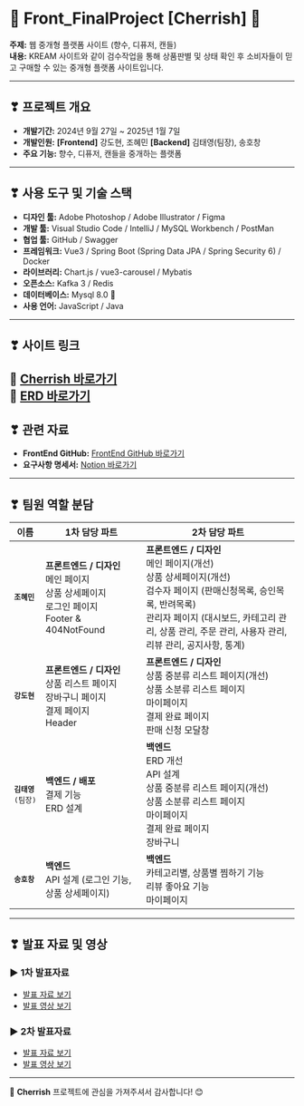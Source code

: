 # 🌸 Front_FinalProject [Cherrish] 🌸  
**주제:** 웹 중개형 플랫폼 사이트 (향수, 디퓨저, 캔들)  
**내용:** KREAM 사이트와 같이 검수작업을 통해 상품판별 및 상태 확인 후 소비자들이 믿고 구매할 수 있는 중개형 플랫폼 사이트입니다.

---

## ❣ 프로젝트 개요  
- **개발기간:** 2024년 9월 27일 ~ 2025년 1월 7일
- **개발인원:** **[Frontend]** 강도현, 조혜민  **[Backend]** 김태영(팀장), 송호창
- **주요 기능:** 향수, 디퓨저, 캔들을 중개하는 플랫폼  

---

## ❣ 사용 도구 및 기술 스택  
- **디자인 툴:** Adobe Photoshop / Adobe Illustrator / Figma  
- **개발 툴:** Visual Studio Code / IntelliJ / MySQL Workbench / PostMan 
- **협업 툴:** GitHub / Swagger 
- **프레임워크:** Vue3 / Spring Boot (Spring Data JPA / Spring Security 6) / Docker
- **라이브러리:** Chart.js / vue3-carousel / Mybatis
- **오픈소스:** Kafka 3 / Redis
- **데이터베이스:** Mysql 8.0 🔼
- **사용 언어:** JavaScript / Java  

---

## ❣ 사이트 링크  
🔗 **[Cherrish 바로가기](http://cherrish.kro.kr/)**  
🔗 **[ERD 바로가기](https://www.erdcloud.com/d/zmWWSeZhqRCtuiLiG)**
---

## ❣ 관련 자료  
- **FrontEnd GitHub:** [FrontEnd GitHub 바로가기](https://github.com/hyemin55/Front_FinalProject)
- **요구사항 명세서:** [Notion 바로가기](https://www.notion.so/CHERISH-Project-10ebfd03f4bf804c9b05d84caf221102?pvs=4)  

---

## ❣ 팀원 역할 분담  

| 이름           | 1차 담당 파트                                                                                  | 2차 담당 파트                                                                                                       |
|--------------- |------------------------------------------------------------------------------------------------|---------------------------------------------------------------------------------------------------------------------|
| <pre>**조혜민**</pre>     | **프론트엔드 / 디자인**<br>메인 페이지<br>상품 상세페이지<br>로그인 페이지<br>Footer & 404NotFound | **프론트엔드 / 디자인**<br>메인 페이지(개선)<br>상품 상세페이지(개선)<br>검수자 페이지 (판매신청목록, 승인목록, 반려목록)<br>관리자 페이지 (대시보드, 카테고리 관리, 상품 관리, 주문 관리, 사용자 관리, 리뷰 관리, 공지사항, 통계) |
| <pre>**강도현**</pre>     | **프론트엔드 / 디자인**<br>상품 리스트 페이지<br>장바구니 페이지<br>결제 페이지<br>Header         | **프론트엔드 / 디자인**<br>상품 중분류 리스트 페이지(개선)<br>상품 소분류 리스트 페이지<br>마이페이지<br>결제 완료 페이지<br>판매 신청 모달창                                           |
| <pre>**김태영**<br>(팀장)</pre>  | **백엔드 / 배포**<br>결제 기능<br>ERD 설계                                               | **백엔드**<br>ERD 개선<br>API 설계<br>상품 중분류 리스트 페이지(개선)<br>상품 소분류 리스트 페이지<br>마이페이지<br>결제 완료 페이지<br>장바구니                                      |
| <pre>**송호창**</pre>    | **백엔드**<br>API 설계 (로그인 기능, 상품 상세페이지)                                           | **백엔드**<br>카테고리별, 상품별 찜하기 기능<br>리뷰 좋아요 기능<br>마이페이지                                                                         |

---

## ❣ 발표 자료 및 영상  

### ▶ 1차 발표자료  
- [발표 자료 보기](https://www.canva.com/design/DAGWKhN2pk4/sgQiUgDdaO78Kbh5pkN6Lg/view?utm_content=DAGWKhN2pk4&utm_campaign=designshare&utm_medium=link2&utm_source=uniquelinks&utlId=hbcbd91603d)  
- [발표 영상 보기](https://youtu.be/k7rBcbQLCiQ?si=ewY_VgG1-tKF6SDQ&t=1145)  

### ▶ 2차 발표자료  
- [발표 자료 보기](https://www.canva.com/design/DAGaw0dEd64/vegp7bVsd1XwsO3x79951A/view?utm_content=DAGaw0dEd64&utm_campaign=designshare&utm_medium=link2&utm_source=uniquelinks&utlId=h80f29c4f9b)  
- [발표 영상 보기](https://www.youtube.com/live/UGGUgkOCIgY?si=uJnmnvTC44r2LteT&t=2439)

---

🌟 **Cherrish** 프로젝트에 관심을 가져주셔서 감사합니다! 😊
